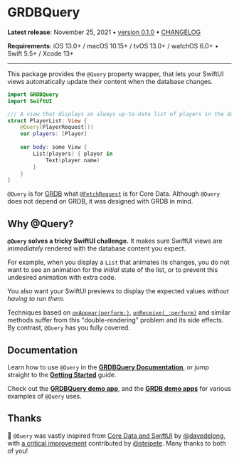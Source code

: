 # GRDBQuery

**Latest release**: November 25, 2021 • [version 0.1.0](https://github.com/groue/GRDBQuery/tree/0.1.0) • [CHANGELOG](CHANGELOG.md)

**Requirements**: iOS 13.0+ / macOS 10.15+ / tvOS 13.0+ / watchOS 6.0+ &bull; Swift 5.5+ / Xcode 13+

---

This package provides the `@Query` property wrapper, that lets your SwiftUI views automatically update their content when the database changes.

```swift
import GRDBQuery
import SwiftUI

/// A view that displays an always up-to-date list of players in the database.
struct PlayerList: View {
    @Query(PlayerRequest())
    var players: [Player]
    
    var body: some View {
        List(players) { player in
            Text(player.name)
        }
    }
}
```

`@Query` is for [GRDB] what [`@FetchRequest`](https://developer.apple.com/documentation/swiftui/fetchrequest) is for Core Data. Although `@Query` does not depend on GRDB, it was designed with GRDB in mind.

## Why @Query?

**`@Query` solves a tricky SwiftUI challenge.** It makes sure SwiftUI views are *immediately* rendered with the database content you expect.

For example, when you display a `List` that animates its changes, you do not want to see an animation for the *initial* state of the list, or to prevent this undesired animation with extra code.

You also want your SwiftUI previews to display the expected values *without having to run them*.

Techniques based on [`onAppear(perform:)`](https://developer.apple.com/documentation/swiftui/view/onappear(perform:)), [`onReceive(_:perform)`](https://developer.apple.com/documentation/swiftui/view/onreceive(_:perform:)) and similar methods suffer from this "double-rendering" problem and its side effects. By contrast, `@Query` has you fully covered.

## Documentation

Learn how to use `@Query` in the **[GRDBQuery Documentation]**, or jump straight to the **[Getting Started]** guide.

Check out the **[GRDBQuery demo app]**, and the **[GRDB demo apps]** for various examples of `@Query` uses.

## Thanks

🙌 `@Query` was vastly inspired from [Core Data and SwiftUI](https://davedelong.com/blog/2021/04/03/core-data-and-swiftui/) by [@davedelong](https://github.com/davedelong), with [a critical improvement](https://github.com/groue/GRDB.swift/pull/955) contributed by [@steipete](https://github.com/steipete). Many thanks to both of you!


[GRDB]: http://github.com/groue/GRDB.swift
[GRDB demo apps]: https://github.com/groue/GRDB.swift/tree/master/Documentation/DemoApps
[GRDBQuery Documentation]: https://groue.github.io/GRDBQuery/0.1/documentation/grdbquery/
[Getting Started]: https://groue.github.io/GRDBQuery/0.1/documentation/grdbquery/gettingstarted
[GRDBQuery demo app]: Documentation/QueryDemo
